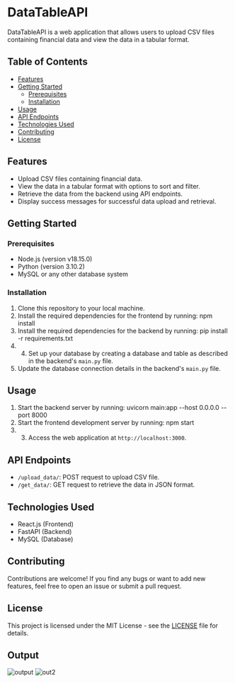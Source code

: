 # DataTableAPI

DataTableAPI is a web application that allows users to upload CSV files containing financial data and view the data in a tabular format.

## Table of Contents
- [Features](#features)
- [Getting Started](#getting-started)
  - [Prerequisites](#prerequisites)
  - [Installation](#installation)
- [Usage](#usage)
- [API Endpoints](#api-endpoints)
- [Technologies Used](#technologies-used)
- [Contributing](#contributing)
- [License](#license)

## Features
- Upload CSV files containing financial data.
- View the data in a tabular format with options to sort and filter.
- Retrieve the data from the backend using API endpoints.
- Display success messages for successful data upload and retrieval.

## Getting Started
### Prerequisites
- Node.js (version v18.15.0)
- Python (version 3.10.2)
- MySQL or any other database system

### Installation
1. Clone this repository to your local machine.
2. Install the required dependencies for the frontend by running: npm install
3. Install the required dependencies for the backend by running: pip install -r requirements.txt
4. 4. Set up your database by creating a database and table as described in the backend's `main.py` file.
5. Update the database connection details in the backend's `main.py` file.

## Usage
1. Start the backend server by running: uvicorn main:app --host 0.0.0.0 --port 8000
2. Start the frontend development server by running: npm start
3. 3. Access the web application at `http://localhost:3000`.

## API Endpoints
- `/upload_data/`: POST request to upload CSV file.
- `/get_data/`: GET request to retrieve the data in JSON format.

## Technologies Used
- React.js (Frontend)
- FastAPI (Backend)
- MySQL (Database)

## Contributing
Contributions are welcome! If you find any bugs or want to add new features, feel free to open an issue or submit a pull request.

## License
This project is licensed under the MIT License - see the [LICENSE](LICENSE) file for details.

## Output
![output](https://github.com/Nishantth1/DataTableAPI/assets/97899868/05ce30bb-09e5-4ca2-b267-ac77414e515c)
![out2](https://github.com/Nishantth1/DataTableAPI/assets/97899868/f5e7f69a-99d1-4cfb-8aec-aa6ec3aea9ae)




